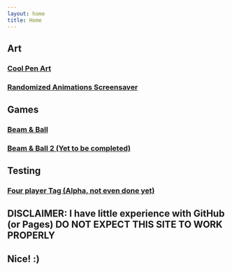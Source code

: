 ```yaml
---
layout: home
title: Home
---
```


## Art

### [Cool Pen Art](/art/cool-pen-art/about.md)

### [Randomized Animations Screensaver](/art/random-animations/about.md)

## Games

### [Beam & Ball](/cool/beam-and-ball/about.md)

### [Beam & Ball 2 (Yet to be completed)](/cool/beam-and-ball-2/about.md)

## Testing

### [Four player Tag (Alpha, not even done yet)](/cool/four-player-platformer/about.md)

## DISCLAIMER: I have little experience with GitHub (or Pages) DO NOT EXPECT THIS SITE TO WORK PROPERLY

## Nice! :)
